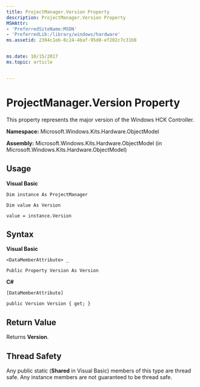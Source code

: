 ```yaml
---
title: ProjectManager.Version Property
description: ProjectManager.Version Property
MSHAttr:
- 'PreferredSiteName:MSDN'
- 'PreferredLib:/library/windows/hardware'
ms.assetid: 2304c1eb-8c24-4baf-95d8-ef202c7c31b8


ms.date: 10/15/2017
ms.topic: article


---
```


# ProjectManager.Version Property


This property represents the major version of the Windows HCK Controller.

**Namespace:** Microsoft.Windows.Kits.Hardware.ObjectModel

**Assembly:** Microsoft.Windows.Kits.Hardware.ObjectModel (in Microsoft.Windows.Kits.Hardware.ObjectModel)

## <span id="Usage"></span><span id="usage"></span><span id="USAGE"></span>Usage


**Visual Basic**

`Dim instance As ProjectManager`

`Dim value As Version`

`value = instance.Version`

## <span id="Syntax"></span><span id="syntax"></span><span id="SYNTAX"></span>Syntax


**Visual Basic**

`<DataMemberAttribute> _`

`Public Property Version As Version`

**C#**

`[DataMemberAttribute]`

`public Version Version { get; }`

## <span id="Return_Value"></span><span id="return_value"></span><span id="RETURN_VALUE"></span>Return Value


Returns **Version**.

## <span id="Thread_Safety"></span><span id="thread_safety"></span><span id="THREAD_SAFETY"></span>Thread Safety


Any public static (**Shared** in Visual Basic) members of this type are thread safe. Any instance members are not guaranteed to be thread safe.

 

 






